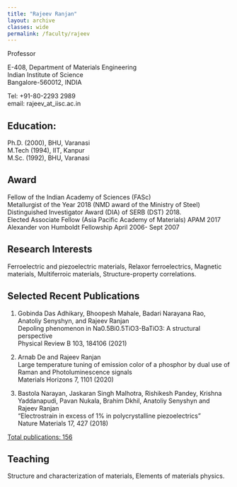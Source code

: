 ```yaml
---
title: "Rajeev Ranjan"
layout: archive
classes: wide
permalink: /faculty/rajeev
---
```


Professor

E-408, Department of Materials Engineering<br>
Indian Institute of Science<br>
Bangalore-560012, INDIA<br>

Tel: +91-80-2293 2989<br>
email: rajeev_at_iisc.ac.in<br>

## Education:
Ph.D. (2000), BHU, Varanasi<br>
M.Tech (1994), IIT, Kanpur<br>
M.Sc. (1992), BHU, Varanasi<br>

## Award
Fellow of the Indian Academy of Sciences (FASc)<br>
Metallurgist of the Year 2018 (NMD award of the Ministry of Steel)<br>
Distinguished Investigator Award (DIA) of SERB (DST) 2018.<br>
Elected Associate Fellow (Asia Pacific Academy of Materials) APAM 2017<br>
Alexander von Humboldt Fellowship April 2006- Sept 2007<br>

## Research Interests
Ferroelectric and piezoelectric materials, Relaxor ferroelectrics, Magnetic materials, Multiferroic materials, Structure-property correlations.<br>

## Selected Recent Publications

1. Gobinda Das Adhikary, Bhoopesh Mahale, Badari Narayana Rao, Anatoliy Senyshyn, and Rajeev Ranjan<br>
Depoling phenomenon in Na0.5Bi0.5TiO3-BaTiO3: A structural perspective<br>
Physical Review B  103, 184106 (2021)<br> 
     
2. Arnab De and Rajeev Ranjan<br> 
Large temperature tuning of emission color of a phosphor by dual use of Raman and Photoluminescence signals <br>
Materials Horizons 7, 1101 (2020) <br>
     
3. Bastola Narayan, Jaskaran Singh Malhotra, Rishikesh Pandey, Krishna Yaddanapudi, Pavan Nukala, Brahim Dkhil, Anatoliy Senyshyn and Rajeev Ranjan  <br>
“Electrostrain in excess of 1% in polycrystalline piezoelectrics”  <br>
Nature Materials 17, 427 (2018)  <br>

<a title="Prof. Rajeev Ranjan's publications" href="/pdfs/List of publications _Rajeev.pdf" target="_blank" rel="noopener">Total publications: 156</a>

## Teaching
Structure and characterization of materials, Elements of materials physics.

